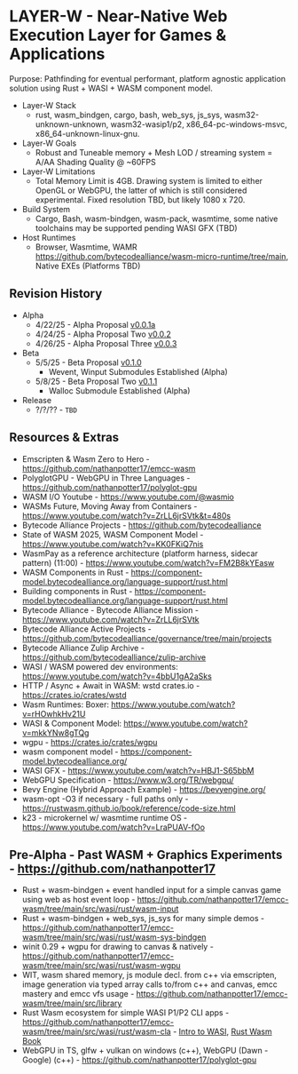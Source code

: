 # LAYER-W - Near-Native Web Execution Layer for Games & Applications

Purpose: Pathfinding for eventual performant, platform agnostic application solution using Rust + WASI + WASM component model.

- Layer-W Stack
  - rust, wasm_bindgen, cargo, bash, web_sys, js_sys, wasm32-unknown-unknown, wasm32-wasip1/p2, x86_64-pc-windows-msvc, x86_64-unknown-linux-gnu.
- Layer-W Goals
  - Robust and Tuneable memory + Mesh LOD / streaming system = A/AA Shading Quality @ ~60FPS
- Layer-W Limitations
  - Total Memory Limit is 4GB. Drawing system is limited to either OpenGL or WebGPU, the latter of which is still considered experimental. Fixed resolution TBD, but likely 1080 x 720.
- Build System
  - Cargo, Bash, wasm-bindgen, wasm-pack, wasmtime, some native toolchains may be supported pending WASI GFX (TBD)
- Host Runtimes
  - Browser, Wasmtime, WAMR https://github.com/bytecodealliance/wasm-micro-runtime/tree/main, Native EXEs (Platforms TBD)

## Revision History

- Alpha
  - 4/22/25 - Alpha Proposal [v0.0.1a](/engine/research/pre-lim/layerwV0.0.1a.md)
  - 4/24/25 - Alpha Proposal Two [v0.0.2](/engine/research/pre-lim/layerwV0.0.2.md)
  - 4/26/25 - Alpha Proposal Three [v0.0.3](/engine/research/pre-lim/layerwV0.0.3.md)
- Beta
  - 5/5/25 - Beta Proposal [v0.1.0](/engine/research/beta/layerwV0.1.0.md)
    - Wevent, Winput Submodules Established (Alpha)
  - 5/8/25 - Beta Proposal Two [v0.1.1](/engine/research/beta/layerwV0.1.1.md)
    - Walloc Submodule Established (Alpha)
- Release
  - ?/?/?? - `TBD`

## Resources & Extras

- Emscripten & Wasm Zero to Hero - https://github.com/nathanpotter17/emcc-wasm
- PolyglotGPU - WebGPU in Three Languages - https://github.com/nathanpotter17/polyglot-gpu
- WASM I/O Youtube - https://www.youtube.com/@wasmio
- WASMs Future, Moving Away from Containers - https://www.youtube.com/watch?v=ZrLL6jrSVtk&t=480s
- Bytecode Alliance Projects - https://github.com/bytecodealliance
- State of WASM 2025, WASM Component Model - https://www.youtube.com/watch?v=KK0FKiQ7nis
- WasmPay as a reference architecture (platform harness, sidecar pattern) (11:00) - https://www.youtube.com/watch?v=FM2B8kYEasw
- WASM Components in Rust - https://component-model.bytecodealliance.org/language-support/rust.html
- Building components in Rust - https://component-model.bytecodealliance.org/language-support/rust.html
- Bytecode Alliance - Bytecode Alliance Mission - https://www.youtube.com/watch?v=ZrLL6jrSVtk
- Bytecode Alliance Active Projects - https://github.com/bytecodealliance/governance/tree/main/projects
- Bytecode Alliance Zulip Archive - https://github.com/bytecodealliance/zulip-archive
- WASI / WASM powered dev environments: https://www.youtube.com/watch?v=4bbU1gA2aSks
- HTTP / Async + Await in WASM: wstd crates.io - https://crates.io/crates/wstd
- Wasm Runtimes: Boxer: https://www.youtube.com/watch?v=rHOwhkHv21U
- WASI & Component Model: https://www.youtube.com/watch?v=mkkYNw8gTQg
- wgpu - https://crates.io/crates/wgpu
- wasm component model - https://component-model.bytecodealliance.org/
- WASI GFX - https://www.youtube.com/watch?v=HBJ1-S65bbM
- WebGPU Specification - https://www.w3.org/TR/webgpu/
- Bevy Engine (Hybrid Approach Example) - https://bevyengine.org/
- wasm-opt -O3 if necessary - full paths only - https://rustwasm.github.io/book/reference/code-size.html
- k23 - microkernel w/ wasmtime runtime OS - https://www.youtube.com/watch?v=LraPUAV-fOo

## Pre-Alpha - Past WASM + Graphics Experiments - https://github.com/nathanpotter17

- Rust + wasm-bindgen + event handled input for a simple canvas game using web as host event loop - https://github.com/nathanpotter17/emcc-wasm/tree/main/src/wasi/rust/wasm-input
- Rust + wasm-bindgen + web_sys, js_sys for many simple demos - https://github.com/nathanpotter17/emcc-wasm/tree/main/src/wasi/rust/wasm-sys-bindgen
- winit 0.29 + wgpu for drawing to canvas & natively - https://github.com/nathanpotter17/emcc-wasm/tree/main/src/wasi/rust/wasm-wgpu
- WIT, wasm shared memory, js module decl. from c++ via emscripten, image generation via typed array calls to/from c++ and canvas, emcc mastery and emcc vfs usage - https://github.com/nathanpotter17/emcc-wasm/tree/main/src/library
- Rust Wasm ecosystem for simple WASI P1/P2 CLI apps - https://github.com/nathanpotter17/emcc-wasm/tree/main/src/wasi/rust/wasm-cla - [Intro to WASI](https://github.com/nathanpotter17/emcc-wasm/blob/main/src/wasi/README.md), [Rust Wasm Book](https://rustwasm.github.io/docs/book/why-rust-and-webassembly.html)
- WebGPU in TS, glfw + vulkan on windows (c++), WebGPU (Dawn - Google) (c++) - https://github.com/nathanpotter17/polyglot-gpu
